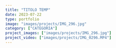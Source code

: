 ```yaml
---
title: "TITOLO TEMP"
date: 2023-07-22
type: portfolio
image: "images/projects/IMG_296.jpg"
category: ["CATEGORIA"]
project_images: ["images/projects/IMG_296.jpg"]
project_video: ["images/projects/IMG_0296.MP4"]
---
```

